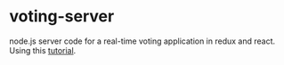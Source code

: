 # voting-server

node.js server code for a real-time voting application in redux and react. Using this [tutorial](http://teropa.info/blog/2015/09/10/full-stack-redux-tutorial.html).
